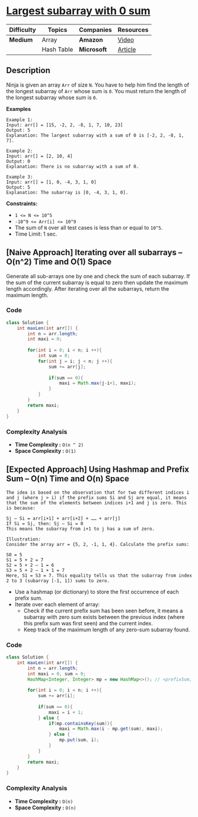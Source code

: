 # [Largest subarray with 0 sum](https://www.geeksforgeeks.org/problems/largest-subarray-with-0-sum/1)

| Difficulty | Topics       | Companies     | Resources                                             |
| ---------- | ------------ | ------------- | ------------------------------------------------------|
| **Medium** | Array        | **Amazon**    | [Video](https://youtu.be/xmguZ6GbatA)                 |
|            | Hash Table   | **Microsoft** | [Article](https://www.geeksforgeeks.org/find-the-largest-subarray-with-0-sum/)|

## Description
Ninja is given an array `Arr` of size `N`. You have to help him find the length of the longest subarray of `Arr` whose sum is `0`. You must return the length of the longest subarray whose sum is `0`.

**Examples**
```
Example 1:
Input: arr[] = [15, -2, 2, -8, 1, 7, 10, 23]
Output: 5
Explanation: The largest subarray with a sum of 0 is [-2, 2, -8, 1, 7].

Example 2:
Input: arr[] = [2, 10, 4]
Output: 0
Explanation: There is no subarray with a sum of 0.

Example 3:
Input: arr[] = [1, 0, -4, 3, 1, 0]
Output: 5
Explanation: The subarray is [0, -4, 3, 1, 0].
```

**Constraints:**

- `1 <= N <= 10^5`
- `-10^9 <= Arr[i] <= 10^9`
- The sum of `N` over all test cases is less than or equal to `10^5`.
- Time Limit: 1 sec.

## [Naive Approach] Iterating over all subarrays – O(n^2) Time and O(1) Space

Generate all sub-arrays one by one and check the sum of each subarray. If the sum of the current subarray is equal to zero then update the maximum length accordingly. After iterating over all the subarrays, return the maximum length.

### Code
``` java
class Solution {
    int maxLen(int arr[]) {
        int n = arr.length;
        int maxi = 0;
        
        for(int i = 0; i < n; i ++){
            int sum = 0;
            for(int j = i; j < n; j ++){
                sum += arr[j];
                
                if(sum == 0){
                    maxi = Math.max(j-i+1, maxi);
                }
            }
        }
        return maxi;
    }
}
```
### Complexity Analysis
- **Time Complexity :** `O(n ^ 2)` 
- **Space Complexity :** `O(1)`


## [Expected Approach] Using Hashmap and Prefix Sum – O(n) Time and O(n) Space

```
The idea is based on the observation that for two different indices i and j (where j > i) if the prefix sums Si and Sj are equal, it means that the sum of the elements between indices i+1 and j is zero. This is because:

Sj – Si = arr[i+1] + arr[i+2] + …… + arr[j]
If Si = Sj, then: Sj – Si = 0
This means the subarray from i+1 to j has a sum of zero.

Illustration:
Consider the array arr = {5, 2, -1, 1, 4}. Calculate the prefix sums:

S0 = 5
S1 = 5 + 2 = 7
S2 = 5 + 2 – 1 = 6
S3 = 5 + 2 – 1 + 1 = 7
Here, S1 = S3 = 7. This equality tells us that the subarray from index 2 to 3 (subarray [-1, 1]) sums to zero.
``` 

* Use a hashmap (or dictionary) to store the first occurrence of each prefix sum.
* Iterate over each element of array:
    * Check if the current prefix sum has been seen before, it means a subarray with zero sum exists between the previous index (where this prefix sum was first seen) and the current index.
    * Keep track of the maximum length of any zero-sum subarray found.

### Code
```java
class Solution {
    int maxLen(int arr[]) {
        int n = arr.length;
        int maxi = 0, sum = 0;
        HashMap<Integer, Integer> mp = new HashMap<>(); // <prefixSum, index>
        
        for(int i = 0; i < n; i ++){
            sum += arr[i];
                
            if(sum == 0){
                maxi = i + 1;
            } else {
                if(mp.containsKey(sum)){
                    maxi = Math.max(i - mp.get(sum), maxi);
                } else {
                    mp.put(sum, i);
                }
            }
        }
        return maxi;
    }
}
```
### Complexity Analysis
- **Time Complexity :** `O(n)` 
- **Space Complexity :** `O(n)`